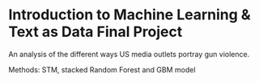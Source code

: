 # Introduction to Machine Learning  & Text as Data Final Project 

An analysis of the different ways US media outlets portray gun violence.

Methods: STM, stacked Random Forest and GBM model
